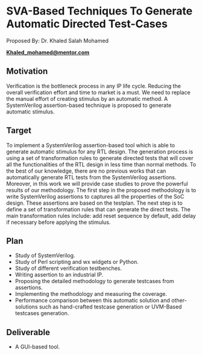 # SVA-Based Techniques To Generate Automatic Directed Test-Cases

Proposed By: Dr. Khaled Salah Mohamed

**Khaled_mohamed@mentor.com**

## Motivation

Verification is the bottleneck process in any IP life cycle. Reducing the overall verification effort and time to market is a must. We need to replace the manual effort of creating stimulus by an automatic method. A SystemVerilog assertion-based technique is proposed to generate automatic stimulus.

## Target

To implement a SystemVerilog assertion-based tool which is able to generate automatic stimulus for any RTL design. The generation process is using a set of transformation rules to generate directed tests that will cover all the functionalities of the RTL design in less time than normal methods. To the best of our knowledge, there are no previous works that can automatically generate RTL tests from the SystemVerilog assertions. Moreover, in this work we will provide case studies to prove the powerful results of our methodology. The first step in the proposed methodology is to write SystemVerilog assertions to captures all the properties of the SoC design. These assertions are based on the testplan. The next step is to define a set of transformation rules that can generate the direct tests. The main transformation rules include: add reset sequence by default, add delay if necessary before applying the stimulus.

## Plan

* Study of SystemVerilog.
* Study of Perl scripting and wx widgets or Python.
* Study of different verification testbenches.
* Writing assertion to an industrial IP.
* Proposing the detailed methodology to generate testcases from assertions.
* Implementing the methodology and measuring the coverage.
* Performance comparison between this automatic solution and other-solutions such as hand-crafted testcase generation or UVM-Based testcases generation.

## Deliverable

* A GUI-based tool.